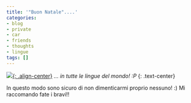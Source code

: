 ```yaml
---
title: '"Buon Natale"....'
categories:
- blog
- private
- car
- friends
- thoughts
- lingue
tags: []
---
```

[![]({{site.url}}/images/buon_natale.jpg){: .align-center}]({{site.url}}/images/buon_natale.jpg)
_... in tutte le lingue del mondo! :P_
{: .text-center}

In questo modo sono sicuro di non dimenticarmi proprio nessuno! :) Mi
raccomando fate i bravi!!


